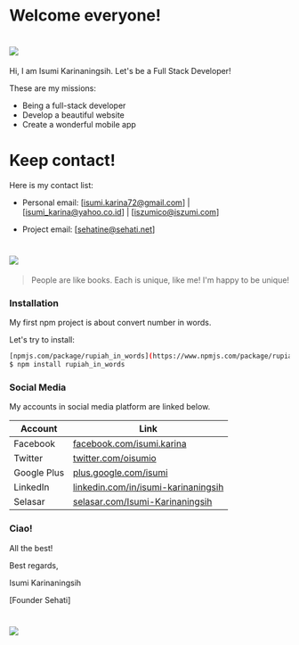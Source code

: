 # Welcome everyone!

# [![](http://www.iszumi.com/sites/default/files/Logo_2.jpg)](http://www.iszumi.com)


Hi, I am Isumi Karinaningsih. Let's be a Full Stack Developer!

These are my missions:

  -  Being a full-stack developer
  -  Develop a beautiful website
  -  Create a wonderful mobile app

# Keep contact!

 Here is my contact list:
  -  Personal email: 
     [isumi.karina72@gmail.com] | [isumi_karina@yahoo.co.id] | [iszumico@iszumi.com]
     
  -  Project email:
     [sehatine@sehati.net]

# [![](https://assets-cdn.github.com/images/icons/emoji/octocat.png)](http://www.github.com/isumizumi)

> People are like books.
> Each is unique, like me!
> I'm happy to be unique!


### Installation

My first npm project is about convert number in words.

Let's try to install:

```sh
[npmjs.com/package/rupiah_in_words](https://www.npmjs.com/package/rupiah_in_words)
$ npm install rupiah_in_words
```

### Social Media

My accounts in social media platform are linked below.

| Account | Link |
| ------ | ------ |
| Facebook | [facebook.com/isumi.karina](https://www.facebook.com/isumi.karina) |
| Twitter | [twitter.com/oisumio](https://twitter.com/oisumio) |
| Google Plus | [plus.google.com/isumi](https://plus.google.com/101498873662196123612) |
| LinkedIn | [linkedin.com/in/isumi-karinaningsih](https://www.linkedin.com/in/isumi-karinaningsih-1183975b) |
| Selasar | [selasar.com/Isumi-Karinaningsih](https://www.selasar.com/profile/5167/Isumi-Karinaningsih) |


### Ciao!

All the best!

Best regards,



Isumi Karinaningsih

[Founder Sehati]


# [![](http://sehati.net/sites/default/files/Logo%20Sehati_Favicon.png)](http://www.sehati.net)
